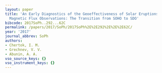 ```yaml
---
layout: paper
title: 'An Early Diagnostics of the Geoeffectiveness of Solar Eruptions from Photospheric
  Magnetic Flux Observations: The Transition from SOHO to SDO'
bibcode: 2017SoPh..292...62C
permalink: /papers/2017/SoPh/2017SoPh%2E%2E292%2E%2E%2E62C/
year: '2017'
journal_abbrev: SoPh
authors:
- Chertok, I. M.
- Grechnev, V. V.
- Abunin, A. A.
vso_source_keys: {}
vso_instrument_keys: {}
---
```

